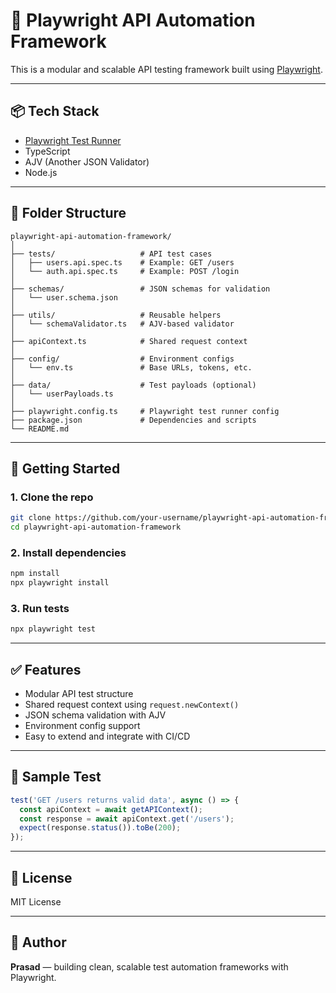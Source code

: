 # 🎯 Playwright API Automation Framework

This is a modular and scalable API testing framework built using [Playwright](https://playwright.dev/).

---

## 📦 Tech Stack

- [Playwright Test Runner](https://playwright.dev/docs/test-api-testing)
- TypeScript
- AJV (Another JSON Validator)
- Node.js

---

## 📁 Folder Structure

```
playwright-api-automation-framework/
│
├── tests/                   # API test cases
│   ├── users.api.spec.ts    # Example: GET /users
│   └── auth.api.spec.ts     # Example: POST /login
│
├── schemas/                 # JSON schemas for validation
│   └── user.schema.json
│
├── utils/                   # Reusable helpers
│   └── schemaValidator.ts   # AJV-based validator
│
├── apiContext.ts            # Shared request context
│
├── config/                  # Environment configs
│   └── env.ts               # Base URLs, tokens, etc.
│
├── data/                    # Test payloads (optional)
│   └── userPayloads.ts
│
├── playwright.config.ts     # Playwright test runner config
├── package.json             # Dependencies and scripts
└── README.md
```

---

## 🚀 Getting Started

### 1. Clone the repo

```bash
git clone https://github.com/your-username/playwright-api-automation-framework
cd playwright-api-automation-framework
```

### 2. Install dependencies

```bash
npm install
npx playwright install
```

### 3. Run tests

```bash
npx playwright test
```

---

## ✅ Features

- Modular API test structure  
- Shared request context using `request.newContext()`  
- JSON schema validation with AJV  
- Environment config support  
- Easy to extend and integrate with CI/CD  

---

## 🧪 Sample Test

```typescript
test('GET /users returns valid data', async () => {
  const apiContext = await getAPIContext();
  const response = await apiContext.get('/users');
  expect(response.status()).toBe(200);
});
```

---

## 📄 License

MIT License

---

## 🙌 Author

**Prasad** — building clean, scalable test automation frameworks with Playwright.
